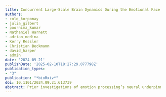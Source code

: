 ```yaml
---
title: Concurrent Large-Scale Brain Dynamics During the Emotional Face Matching Task and Their Relation to Behavior and Mental Health
authors:
- cole_korponay
- julia_gilbert
- poornima_kumar
- Nathaniel Harnett
- adrian_medina
- Kerry Ressler
- Christian Beckmann
- david_harper
- admin
date: '2024-09-21'
publishDate: '2025-02-10T18:27:29.077798Z'
publication_types:
- "3"
publication: "*bioRxiv*"
doi: 10.1101/2024.09.21.613739
abstract: Prior investigations of emotion processing’s neural underpinnings rely on a priori models of brain response, obscuring detection of task-relevant neurobiological processes with complex temporal dynamics. To overcome this limitation, we applied unsupervised machine learning to functional magnetic resonance imaging data acquired during the emotional face matching task (EFMT) in healthy young adults from the Human Connectome Project (n=413; n=416 replication). Tensorial independent component analysis showed that the EFMT engages 10 large-scale brain networks – each recruiting visual association cortex in distinct temporal fashions and in tandem with diverse non-visual regions – that collectively recruit 74\% of cortex, posterior cerebellum, and amygdala. Despite prominent use of the EFMT to probe negative affect and related psychopathology, EFMT-recruited networks strongly reflected individual differences in cognition but not internalizing/negative affect. Overall, we characterize a richer-than-expected tapestry of concurrent EFMT-recruited brain processes, their diverse activation dynamics, and their relations to task performance and latent mental health phenotypes.
---
```

